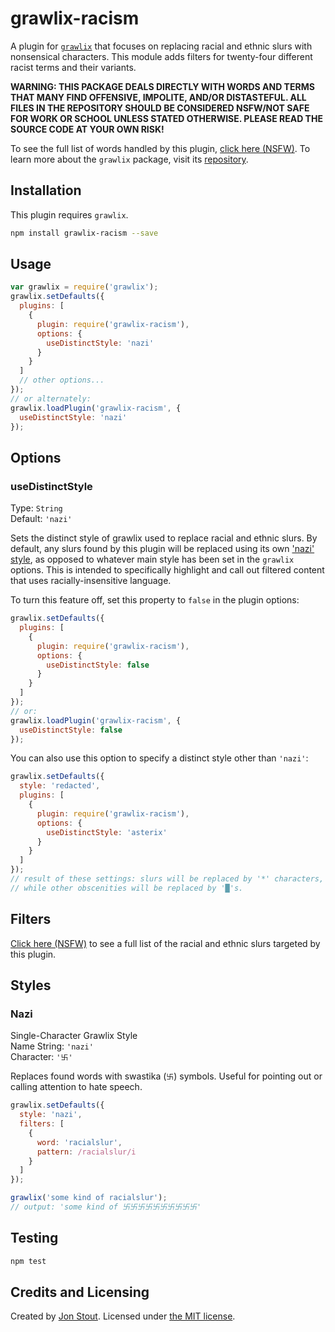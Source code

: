 grawlix-racism
==============

A plugin for [`grawlix`](https://www.npmjs.com/package/grawlix) that focuses on replacing racial and ethnic slurs with nonsensical characters. This module adds filters for twenty-four different racist terms and their variants.

**WARNING: THIS PACKAGE DEALS DIRECTLY WITH WORDS AND TERMS THAT MANY FIND OFFENSIVE, IMPOLITE, AND/OR DISTASTEFUL. ALL FILES IN THE REPOSITORY SHOULD BE CONSIDERED NSFW/NOT SAFE FOR WORK OR SCHOOL UNLESS STATED OTHERWISE. PLEASE READ THE SOURCE CODE AT YOUR OWN RISK!**

To see the full list of words handled by this plugin, [click here \(NSFW\)](https://github.com/tinwatchman/grawlix-racism/blob/master/WORDS.json). To learn more about the `grawlix` package, visit its [repository](https://github.com/tinwatchman/grawlix).

## Installation

This plugin requires `grawlix`.

```sh
npm install grawlix-racism --save
```

## Usage

```javascript
var grawlix = require('grawlix');
grawlix.setDefaults({
  plugins: [
    {
      plugin: require('grawlix-racism'),
      options: {
        useDistinctStyle: 'nazi'
      }
    }
  ]
  // other options...
});
// or alternately:
grawlix.loadPlugin('grawlix-racism', {
  useDistinctStyle: 'nazi'
});
```

## Options

### useDistinctStyle

Type: `String`<br>
Default: `'nazi'`

Sets the distinct style of grawlix used to replace racial and ethnic slurs. By default, any slurs found by this plugin will be replaced using its own ['nazi' style](#style_nazi), as opposed to whatever main style has been set in the `grawlix` options. This is intended to specifically highlight and call out filtered content that uses racially-insensitive language.

To turn this feature off, set this property to `false` in the plugin options:

```javascript
grawlix.setDefaults({
  plugins: [
    {
      plugin: require('grawlix-racism'),
      options: {
        useDistinctStyle: false
      }
    }
  ]
});
// or:
grawlix.loadPlugin('grawlix-racism', {
  useDistinctStyle: false
});
```

You can also use this option to specify a distinct style other than `'nazi'`:

```javascript
grawlix.setDefaults({
  style: 'redacted',
  plugins: [
    {
      plugin: require('grawlix-racism'),
      options: {
        useDistinctStyle: 'asterix'
      }
    }
  ]
});
// result of these settings: slurs will be replaced by '*' characters,
// while other obscenities will be replaced by '█'s.
```

## Filters

[Click here \(NSFW\)](https://github.com/tinwatchman/grawlix-racism/blob/master/WORDS.json) to see a full list of the racial and ethnic slurs targeted by this plugin.

## Styles

<a name="style_nazi"></a>

### Nazi

Single-Character Grawlix Style<br>
Name String: `'nazi'`<br>
Character: `'卐'`

Replaces found words with swastika (`卐`) symbols. Useful for pointing out or calling attention to hate speech.

```javascript
grawlix.setDefaults({
  style: 'nazi',
  filters: [
    {
      word: 'racialslur',
      pattern: /racialslur/i
    }
  ]
});

grawlix('some kind of racialslur');
// output: 'some kind of 卐卐卐卐卐卐卐卐卐卐'
```

## Testing

```sh
npm test
```

## Credits and Licensing

Created by [Jon Stout](http://www.jonstout.net). Licensed under [the MIT license](http://opensource.org/licenses/MIT).
